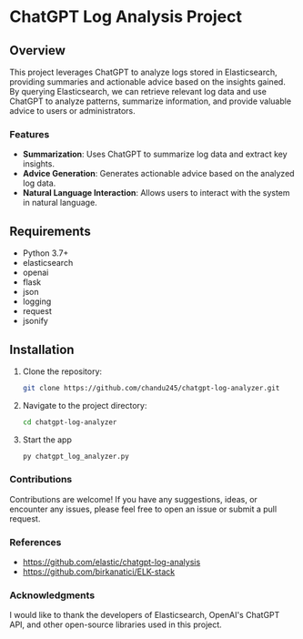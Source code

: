 # ChatGPT Log Analysis Project

## Overview

This project leverages ChatGPT to analyze logs stored in Elasticsearch, providing summaries and actionable advice based on the insights gained. By querying Elasticsearch, we can retrieve relevant log data and use ChatGPT to analyze patterns, summarize information, and provide valuable advice to users or administrators.

### Features

- **Summarization**: Uses ChatGPT to summarize log data and extract key insights.
- **Advice Generation**: Generates actionable advice based on the analyzed log data.
- **Natural Language Interaction**: Allows users to interact with the system in natural language.

## Requirements

- Python 3.7+
- elasticsearch
- openai
- flask
- json
- logging
- request
- jsonify
  
## Installation

1. Clone the repository:
   
   ```bash
   git clone https://github.com/chandu245/chatgpt-log-analyzer.git

2. Navigate to the project directory:

   ```bash
   cd chatgpt-log-analyzer

3. Start the app

   ```bash
   py chatgpt_log_analyzer.py

### Contributions

Contributions are welcome! If you have any suggestions, ideas, or encounter any issues, please feel free to open an issue or submit a pull request.

### References

- https://github.com/elastic/chatgpt-log-analysis
- https://github.com/birkanatici/ELK-stack

### Acknowledgments

I would like to thank the developers of Elasticsearch, OpenAI's ChatGPT API, and other open-source libraries used in this project.


